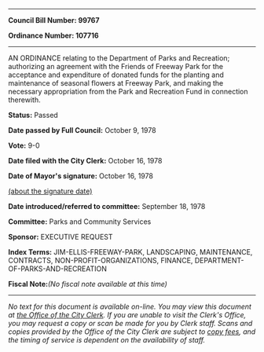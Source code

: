 

********

**Council Bill Number: 99767**
   
**Ordinance Number: 107716**
********

 AN ORDINANCE relating to the Department of Parks and Recreation; authorizing an agreement with the Friends of Freeway Park for the acceptance and expenditure of donated funds for the planting and maintenance of seasonal flowers at Freeway Park, and making the necessary appropriation from the Park and Recreation Fund in connection therewith.

**Status:** Passed
   
**Date passed by Full Council:** October 9, 1978
   
**Vote:** 9-0
   
**Date filed with the City Clerk:** October 16, 1978
   
**Date of Mayor's signature:** October 16, 1978
   
[(about the signature date)](/~public/approvaldate.htm)
   
   
   
**Date introduced/referred to committee:** September 18, 1978
   
**Committee:** Parks and Community Services
   
**Sponsor:** EXECUTIVE REQUEST
   
   
**Index Terms:** JIM-ELLIS-FREEWAY-PARK, LANDSCAPING, MAINTENANCE, CONTRACTS, NON-PROFIT-ORGANIZATIONS, FINANCE, DEPARTMENT-OF-PARKS-AND-RECREATION

**Fiscal Note:**_(No fiscal note available at this time)_
********

_No text for this document is available on-line. You may view this document at [the Office of the City Clerk](http://www.seattle.gov/leg/clerk/contactUs.htm). If you are unable to visit the Clerk's Office, you may request a copy or scan be made for you by Clerk staff. Scans and copies provided by the Office of the City Clerk are subject to [copy fees](http://clerk.seattle.gov/~public/clerkfees.htm), and the timing of service is dependent on the availability of staff._

